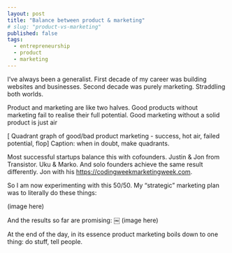 ```yaml
---
layout: post
title: "Balance between product & marketing"
# slug: "product-vs-marketing"
published: false
tags:
  - entrepreneurship
  - product
  - marketing
---
```


I’ve always been a generalist. First decade of my career was building websites and businesses. Second decade was purely marketing. Straddling both worlds.

Product and marketing are like two halves. Good products without marketing fail to realise their full potential. Good marketing without a solid product is just air

[ Quadrant graph of good/bad product marketing - success, hot air, failed potential, flop]
Caption: when in doubt, make quadrants.

Most successful startups balance this with cofounders. Justin & Jon from Transistor. Uku & Marko. And solo founders achieve the same result differently. Jon with his https://codingweekmarketingweek.com.

So I am now experimenting with this 50/50. My “strategic” marketing plan was to literally do these things:

(image here)

And the results so far are promising:
￼
(image here)

At the end of the day, in its essence product marketing boils down to one thing: do stuff, tell people.
